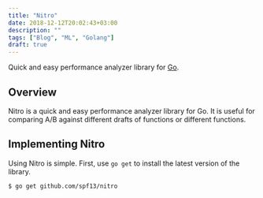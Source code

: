 ```yaml
---
title: "Nitro"
date: 2018-12-12T20:02:43+03:00
description: ""
tags: ["Blog", "ML", "Golang"]
draft: true
---
```

Quick and easy performance analyzer library for [Go](http://golang.org/).

## Overview

Nitro is a quick and easy performance analyzer library for Go.
It is useful for comparing A/B against different drafts of functions
or different functions.

## Implementing Nitro

Using Nitro is simple. First, use `go get` to install the latest version
of the library.

    $ go get github.com/spf13/nitro 
